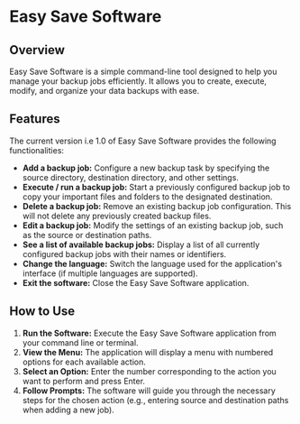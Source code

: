 # Easy Save Software

## Overview

Easy Save Software is a simple command-line tool designed to help you manage your backup jobs efficiently. It allows you to create, execute, modify, and organize your data backups with ease.

## Features

The current version i.e 1.0 of Easy Save Software provides the following functionalities:

* **Add a backup job:** Configure a new backup task by specifying the source directory, destination directory, and other settings.
* **Execute / run a backup job:** Start a previously configured backup job to copy your important files and folders to the designated destination.
* **Delete a backup job:** Remove an existing backup job configuration. This will not delete any previously created backup files.
* **Edit a backup job:** Modify the settings of an existing backup job, such as the source or destination paths.
* **See a list of available backup jobs:** Display a list of all currently configured backup jobs with their names or identifiers.
* **Change the language:** Switch the language used for the application's interface (if multiple languages are supported).
* **Exit the software:** Close the Easy Save Software application.


## How to Use

1. **Run the Software:** Execute the Easy Save Software application from your command line or terminal.
2. **View the Menu:** The application will display a menu with numbered options for each available action.
3. **Select an Option:** Enter the number corresponding to the action you want to perform and press Enter.
4. **Follow Prompts:** The software will guide you through the necessary steps for the chosen action (e.g., entering source and destination paths when adding a new job).